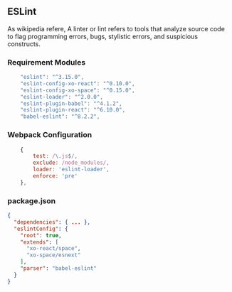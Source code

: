 ## ESLint

As wikipedia refere, A linter or lint refers to tools that analyze source code to flag programming errors, bugs, stylistic errors, and suspicious constructs. 

### Requirement Modules

```js
    "eslint": "^3.15.0",
    "eslint-config-xo-react": "^0.10.0",
    "eslint-config-xo-space": "^0.15.0",
    "eslint-loader": "^2.0.0",
    "eslint-plugin-babel": "^4.1.2",
    "eslint-plugin-react": "^6.10.0",
    "babel-eslint": "^8.2.2",
```

### Webpack Configuration

```js
    {
        test: /\.js$/,
        exclude: /node_modules/,
        loader: 'eslint-loader',
        enforce: 'pre'
    },
```
### package.json

```json
{
  "dependencies": { ... },
  "eslintConfig": {
    "root": true,
    "extends": [
      "xo-react/space",
      "xo-space/esnext"
    ],
    "parser": "babel-eslint"
  }
}
```
